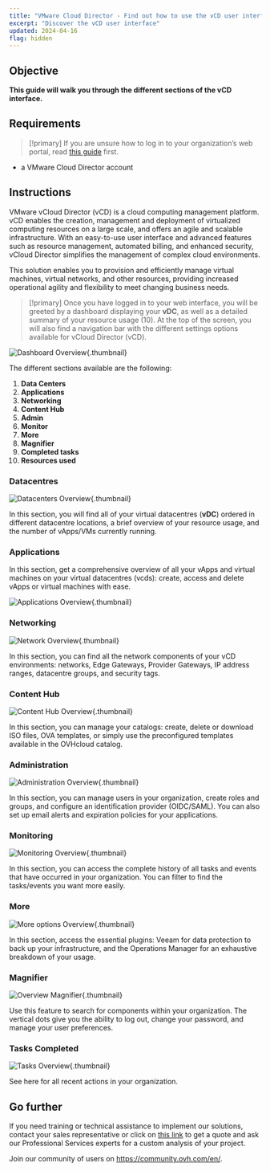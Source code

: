 ```yaml
---
title: "VMware Cloud Director - Find out how to use the vCD user interface"
excerpt: "Discover the vCD user interface"
updated: 2024-04-16
flag: hidden
---
```


## Objective

**This guide will walk you through the different sections of the vCD interface.**

## Requirements

>[!primary]
> If you are unsure how to log in to your organization’s web portal, read [this guide](/pages/hosted_private_cloud/hosted_private_cloud_powered_by_vmware/vcd-logging) first.

- a VMware Cloud Director account

## Instructions

VMware vCloud Director (vCD) is a cloud computing management platform. vCD enables the creation, management and deployment of virtualized computing resources on a large scale, and offers an agile and scalable infrastructure. With an easy-to-use user interface and advanced features such as resource management, automated billing, and enhanced security, vCloud Director simplifies the management of complex cloud environments. 

This solution enables you to provision and efficiently manage virtual machines, virtual networks, and other resources, providing increased operational agility and flexibility to meet changing business needs.

>[!primary]
> Once you have logged in to your web interface, you will be greeted by a dashboard displaying your **vDC**, as well as a detailed summary of your resource usage (10). At the top of the screen, you will also find a navigation bar with the different settings options available for vCloud Director (vCD).

![Dashboard Overview](images/vcd-dashboard-overview.png){.thumbnail}

The different sections available are the following:

1. **Data Centers**
2. **Applications**
3. **Networking**
4. **Content Hub**
5. **Admin**
6. **Monitor**
7. **More**
8. **Magnifier**
9. **Completed tasks**
10. **Resources used**

### Datacentres

![Datacenters Overview](images/vcd-datacenters-overview.png){.thumbnail}

In this section, you will find all of your virtual datacentres (**vDC**) ordered in different datacentre locations, a brief overview of your resource usage, and the number of vApps/VMs currently running.

### Applications

In this section, get a comprehensive overview of all your vApps and virtual machines on your virtual datacentres (vcds): create, access and delete vApps or virtual machines with ease.

![Applications Overview](images/vcd-applications-overview.png){.thumbnail}

### Networking

![Network Overview](images/vcd-networking-overview.png){.thumbnail}

In this section, you can find all the network components of your vCD environments: networks, Edge Gateways, Provider Gateways, IP address ranges, datacentre groups, and security tags.

### Content Hub

![Content Hub Overview](images/vcd-content-overview.png){.thumbnail}

In this section, you can manage your catalogs: create, delete or download ISO files, OVA templates, or simply use the preconfigured templates available in the OVHcloud catalog.

### Administration

![Administration Overview](images/vcd-administration-overview.png){.thumbnail}

In this section, you can manage users in your organization, create roles and groups, and configure an identification provider (OIDC/SAML). You can also set up email alerts and expiration policies for your applications.

### Monitoring

![Monitoring Overview](images/vcd-monitoring-overview.png){.thumbnail}

In this section, you can access the complete history of all tasks and events that have occurred in your organization. You can filter to find the tasks/events you want more easily.

### More

![More options Overview](images/vcd-more-overview.png){.thumbnail}

In this section, access the essential plugins: Veeam for data protection to back up your infrastructure, and the Operations Manager for an exhaustive breakdown of your usage.

### Magnifier

![Overview Magnifier](images/vcd-research-overview.png){.thumbnail}

Use this feature to search for components within your organization. The vertical dots give you the ability to log out, change your password, and manage your user preferences.

### Tasks Completed

![Tasks Overview](images/vcd-recent-tasks-overview.png){.thumbnail}

See here for all recent actions in your organization.

## Go further

If you need training or technical assistance to implement our solutions, contact your sales representative or click on [this link](https://www.ovhcloud.com/de/professional-services/) to get a quote and ask our Professional Services experts for a custom analysis of your project.

Join our community of users on <https://community.ovh.com/en/>.
